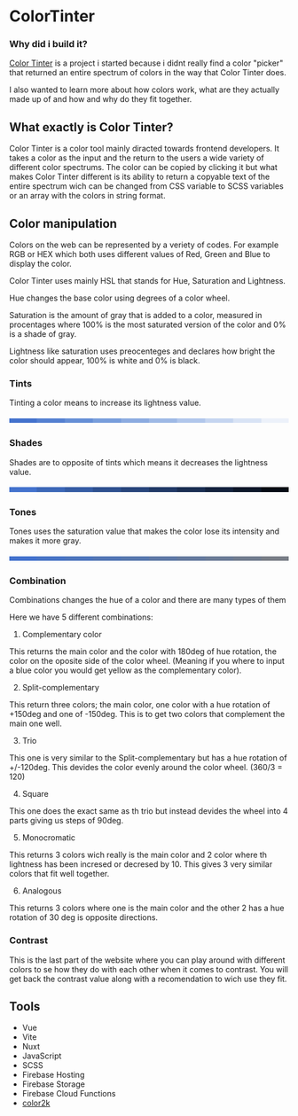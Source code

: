 # ColorTinter

### Why did i build it?
[Color Tinter](https://color-tinter.web.app/) is a project i started because i didnt really find a color "picker" that returned an entire spectrum of colors in the way that Color Tinter does.

I also wanted to learn more about how colors work, what are they actually made up of and how and why do they fit together.

## What exactly is Color Tinter?

Color Tinter is a color tool mainly diracted towards frontend developers. It takes a color as the input and the return to the users a wide variety of different color spectrums. The color can be copied by clicking it but what makes Color Tinter different is its ability to return a copyable text of the entire spectrum wich can be changed from CSS variable to SCSS variables or an array with the colors in string format.

## Color manipulation

Colors on the web can be represented by a veriety of codes. For example RGB or HEX which both uses different values of Red, Green and Blue to display the color. 

Color Tinter uses mainly HSL that stands for Hue, Saturation and Lightness. 

Hue changes the base color using degrees of a color wheel.

Saturation is the amount of gray that is added to a color, measured in procentages where 100% is the most saturated version of the color and 0% is a shade of gray.

Lightness like saturation uses preocenteges and declares how bright the color should appear, 100% is white and 0% is black.

### Tints

Tinting a color means to increase its lightness value. 

![](https://github.com/gustav-evensson/color-tinter-2.0/blob/main/images/tints.png)

### Shades

Shades are to opposite of tints which means it decreases the lightness value.

![](https://github.com/gustav-evensson/color-tinter-2.0/blob/main/images/shades.png)

### Tones 

Tones uses the saturation value that makes the color lose its intensity and makes it more gray.

![](https://github.com/gustav-evensson/color-tinter-2.0/blob/main/images/tones.png)

### Combination

Combinations changes the hue of a color and there are many types of them

Here we have 5 different combinations:

1. Complementary color

This returns the main color and the color with 180deg of hue rotation, the color on the oposite side of the color wheel. (Meaning if you where to input a blue color you would get yellow as the complementary color).

2. Split-complementary

This return three colors; the main color, one color with a hue rotation of +150deg and one of -150deg. This is to get two colors that complement the main one well. 

3. Trio

This one is very similar to the Split-complementary but has a hue rotation of +/-120deg. This devides the color evenly around the color wheel. (360/3 = 120)

4. Square

This one does the exact same as th trio but instead devides the wheel into 4 parts giving us steps of 90deg. 

5. Monocromatic

This returns 3 colors wich really is the main color and 2 color where th lightness has been incresed or decresed by 10. This gives 3 very similar colors that fit well together.

6. Analogous

This returns 3 colors where one is the main color and the other 2 has a hue rotation of 30 deg is opposite directions.

### Contrast

This is the last part of the website where you can play around with different colors to se how they do with each other when it comes to contrast. You will get back the contrast value along with a recomendation to wich use they fit. 

## Tools

- Vue
- Vite
- Nuxt
- JavaScript
- SCSS
- Firebase Hosting
- Firebase Storage
- Firebase Cloud Functions
- [color2k](https://color2k.com/)
